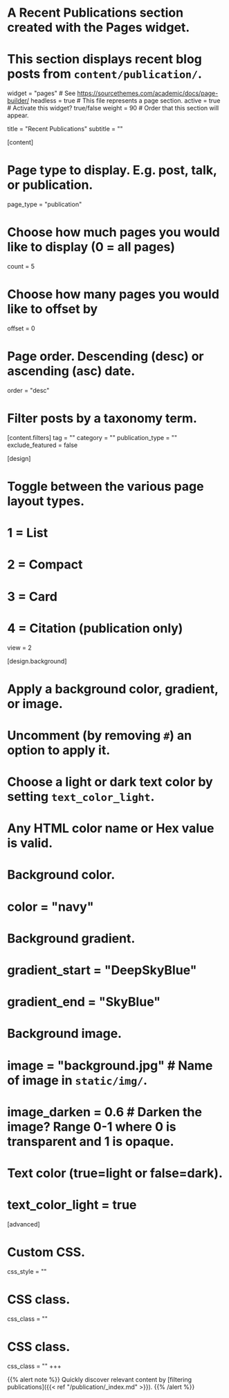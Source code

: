# A Recent Publications section created with the Pages widget.
# This section displays recent blog posts from `content/publication/`.

widget = "pages" # See https://sourcethemes.com/academic/docs/page-builder/
headless = true # This file represents a page section.
active = true # Activate this widget? true/false
weight = 90 # Order that this section will appear.

title = "Recent Publications"
subtitle = ""

[content]
# Page type to display. E.g. post, talk, or publication.
page_type = "publication"

# Choose how much pages you would like to display (0 = all pages)
count = 5

# Choose how many pages you would like to offset by
offset = 0

# Page order. Descending (desc) or ascending (asc) date.
order = "desc"

# Filter posts by a taxonomy term.
[content.filters]
tag = ""
category = ""
publication_type = ""
exclude_featured = false

[design]
# Toggle between the various page layout types.
# 1 = List
# 2 = Compact
# 3 = Card
# 4 = Citation (publication only)
view = 2

[design.background]
# Apply a background color, gradient, or image.
# Uncomment (by removing `#`) an option to apply it.
# Choose a light or dark text color by setting `text_color_light`.
# Any HTML color name or Hex value is valid.

# Background color.
# color = "navy"

# Background gradient.
# gradient_start = "DeepSkyBlue"
# gradient_end = "SkyBlue"


# Background image.
# image = "background.jpg" # Name of image in `static/img/`.
# image_darken = 0.6 # Darken the image? Range 0-1 where 0 is transparent and 1 is opaque.

# Text color (true=light or false=dark).
# text_color_light = true 

[advanced]
# Custom CSS. 
css_style = ""

# CSS class.
css_class = ""

# CSS class.
css_class = ""
+++

{{% alert note %}}
Quickly discover relevant content by [filtering publications]({{< ref "/publication/_index.md" >}}).
{{% /alert %}}
 
